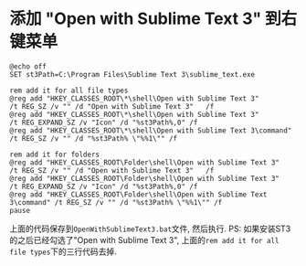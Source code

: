 # 添加 "Open with Sublime Text 3" 到右键菜单




	@echo off
	SET st3Path=C:\Program Files\Sublime Text 3\sublime_text.exe
	 
	rem add it for all file types
	@reg add "HKEY_CLASSES_ROOT\*\shell\Open with Sublime Text 3"         /t REG_SZ /v "" /d "Open with Sublime Text 3"   /f
	@reg add "HKEY_CLASSES_ROOT\*\shell\Open with Sublime Text 3"         /t REG_EXPAND_SZ /v "Icon" /d "%st3Path%,0" /f
	@reg add "HKEY_CLASSES_ROOT\*\shell\Open with Sublime Text 3\command" /t REG_SZ /v "" /d "%st3Path% \"%%1\"" /f
	 
	rem add it for folders
	@reg add "HKEY_CLASSES_ROOT\Folder\shell\Open with Sublime Text 3"         /t REG_SZ /v "" /d "Open with Sublime Text 3"   /f
	@reg add "HKEY_CLASSES_ROOT\Folder\shell\Open with Sublime Text 3"         /t REG_EXPAND_SZ /v "Icon" /d "%st3Path%,0" /f
	@reg add "HKEY_CLASSES_ROOT\Folder\shell\Open with Sublime Text 3\command" /t REG_SZ /v "" /d "%st3Path% \"%%1\"" /f
	pause

上面的代码保存到`OpenWithSublimeText3.bat`文件, 然后执行.
PS: 如果安装ST3的之后已经勾选了"Open with Sublime Text 3", 上面的`rem add it for all file types`下的三行代码去掉.